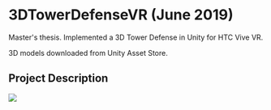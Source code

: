 # 3DTowerDefenseVR (June 2019)
Master's thesis. Implemented a 3D Tower Defense in Unity for HTC Vive VR.

3D models downloaded from Unity Asset Store.

## Project Description

![](3dtdvr.gif)
